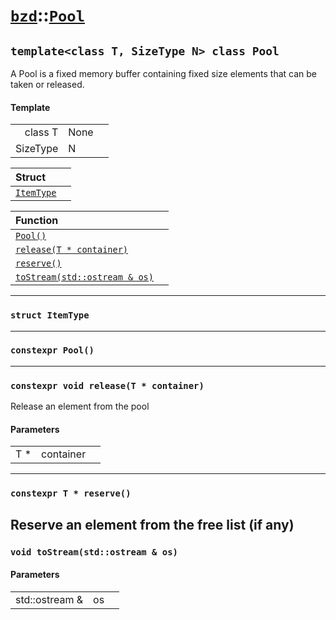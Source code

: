 # [`bzd`](../../index.md)::[`Pool`](../index.md)

## `template<class T, SizeType N> class Pool`
A Pool is a fixed memory buffer containing fixed size elements that can be taken or released.
#### Template
||||
|---:|:---|:---|
|class T|None||
|SizeType|N||

|Struct||
|:---|:---|
|[`ItemType`](itemtype/index.md)||

|Function||
|:---|:---|
|[`Pool()`](./index.md)||
|[`release(T * container)`](./index.md)||
|[`reserve()`](./index.md)||
|[`toStream(std::ostream & os)`](./index.md)||
------
### `struct ItemType`

------
### `constexpr Pool()`

------
### `constexpr void release(T * container)`
Release an element from the pool
#### Parameters
||||
|---:|:---|:---|
|T *|container||
------
### `constexpr T * reserve()`
Reserve an element from the free list (if any)
------
### `void toStream(std::ostream & os)`

#### Parameters
||||
|---:|:---|:---|
|std::ostream &|os||
